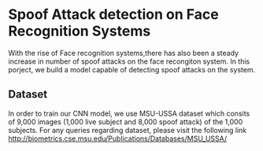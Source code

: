 # Spoof Attack detection on Face Recognition Systems #

With the rise of Face recognition systems,there has also been a steady increase in number of spoof attacks on the face recongiton system. In this porject, we build a model capable of detecting spoof attacks on the system.

## Dataset ##

In order to train our CNN model, we use MSU-USSA dataset which consits of 9,000 images (1,000 live subject and 8,000 spoof attack) of the 1,000 subjects. For any queries regarding dataset, please visit the following link http://biometrics.cse.msu.edu/Publications/Databases/MSU_USSA/

